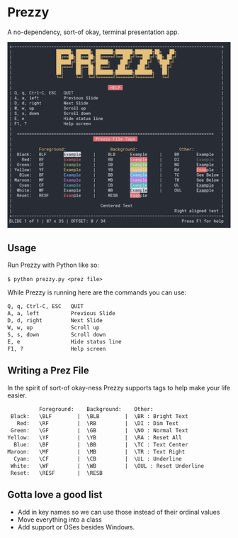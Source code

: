 # Prezzy

A no-dependency, sort-of okay, terminal presentation app.

![Example screenshot](screenshot.png)

## Usage

Run Prezzy with Python like so:

`$ python prezzy.py <prez file>`

While Prezzy is running here are the commands you can use:

```
Q, q, Ctrl-C, ESC   QUIT
A, a, left          Previous Slide
D, d, right         Next Slide
W, w, up            Scroll up
S, s, down          Scroll down
E, e                Hide status line
F1, ?               Help screen
```

## Writing a Prez File

In the spirit of sort-of okay-ness Prezzy supports tags to help make your life
easier.


```
          Foreground:    Background:    Other:
 Black:   \BLF        |  \BLB        |  \BR : Bright Text
   Red:   \RF         |  \RB         |  \DI : Dim Text 
 Green:   \GF         |  \GB         |  \NO : Normal Text
Yellow:   \YF         |  \YB         |  \RA : Reset All
  Blue:   \BF         |  \BB         |  \TC : Text Center
Maroon:   \MF         |  \MB         |  \TR : Text Right
  Cyan:   \CF         |  \CB         |  \UL : Underline
 White:   \WF         |  \WB         |  \OUL : Reset Underline
 Reset:   \RESF       |  \RESB
 ```

## Gotta love a good list

- Add in key names so we can use those instead of their ordinal values
- Move everything into a class
- Add support or OSes besides Windows.